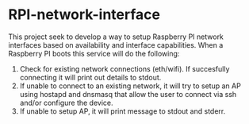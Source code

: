 # RPI-network-interface

This project seek to develop a way to setup Raspberry PI network interfaces based on availability and interface capabilities. When a Raspberry PI boots this service will do the following:

1. Check for existing network connections (eth/wifi). If succesfully connecting it will print out details to stdout.
2. If unable to connect to an existing network, it will try to setup an AP using hostapd and dnsmasq that allow the user to connect via ssh and/or configure the device.
3. If unable to setup AP, it will print message to stdout and stderr.
